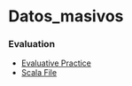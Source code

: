 # Datos_masivos

### Evaluation
* [Evaluative Practice](https://github.com/JosafatGambino/BigData/blob/Unit_3/evaluation/EvaluativePracticeUnit3.md)
* [Scala File](https://github.com/JosafatGambino/BigData/blob/Unit_3/evaluation/EvaluativePracticeUnit3.scala)
